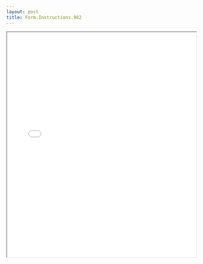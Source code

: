 ```yaml
---
layout: post
title: Form.Instructions.982
---
```


<div class="pdf-container">
<iframe src="/ea/assets/pdfs/misc/Form.Instructions.982.pdf" height="600" width="100%" allowFullScreen="true"></iframe>
</div>

